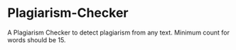 # Plagiarism-Checker
A Plagiarism Checker to detect plagiarism from any text. Minimum count for words should be 15.
